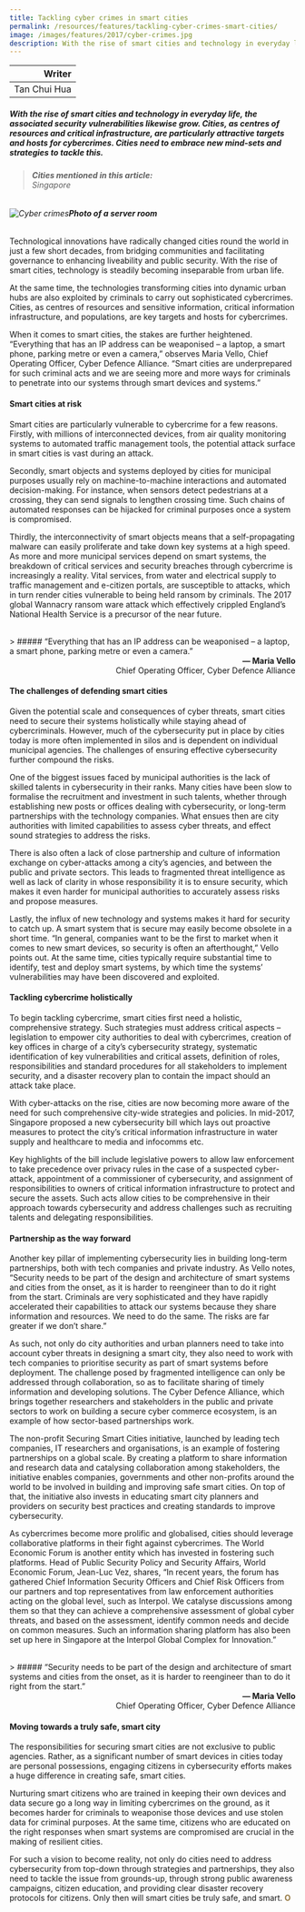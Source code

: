 ```yaml
---
title: Tackling cyber crimes in smart cities
permalink: /resources/features/tackling-cyber-crimes-smart-cities/
image: /images/features/2017/cyber-crimes.jpg
description: With the rise of smart cities and technology in everyday life, the associated security vulnerabilities likewise grow. Cities, as centres of resources and critical infrastructure, are particularly attractive targets and hosts for cybercrimes. Cities need to embrace new mind-sets and strategies to tackle this. 
---
```


| Writer |
|---:|
| Tan Chui Hua |

##### With the rise of smart cities and technology in everyday life, the associated security vulnerabilities likewise grow. Cities, as centres of resources and critical infrastructure, are particularly attractive targets and hosts for cybercrimes. Cities need to embrace new mind-sets and strategies to tackle this. 

> ###### **Cities mentioned in this article:** <br> Singapore

###### ![Cyber crimes](/images/features/2017/cyber-crimes.jpg/)**Photo of a server room**

Technological innovations have radically changed cities round the world in just a few short decades, from bridging communities and facilitating governance to enhancing liveability and public security. With the rise of smart cities, technology is steadily becoming inseparable from urban life.

At the same time, the technologies transforming cities into dynamic urban hubs are also exploited by criminals to carry out sophisticated cybercrimes. Cities, as centres of resources and sensitive information, critical information infrastructure, and populations, are key targets and hosts for cybercrimes.

When it comes to smart cities, the stakes are further heightened. “Everything that has an IP address can be weaponised – a laptop, a smart phone, parking metre or even a camera,” observes Maria Vello, Chief Operating Officer, Cyber Defence Alliance. “Smart cities are underprepared for such criminal acts and we are seeing more and more ways for criminals to penetrate into our systems through smart devices and systems.”

#### **Smart cities at risk**

Smart cities are particularly vulnerable to cybercrime for a few reasons. Firstly, with millions of interconnected devices, from air quality monitoring systems to automated traffic management tools, the potential attack surface in smart cities is vast during an attack.

Secondly, smart objects and systems deployed by cities for municipal purposes usually rely on machine-to-machine interactions and automated decision-making. For instance, when sensors detect pedestrians at a crossing, they can send signals to lengthen crossing time. Such chains of automated responses can be hijacked for criminal purposes once a system is compromised.

Thirdly, the interconnectivity of smart objects means that a self-propagating malware can easily proliferate and take down key systems at a high speed. As more and more municipal services depend on smart systems, the breakdown of critical services and security breaches through cybercrime is increasingly a reality. Vital services, from water and electrical supply to traffic management and e-citizen portals, are susceptible to attacks, which in turn render cities vulnerable to being held ransom by criminals. The 2017 global Wannacry ransom ware attack which effectively crippled England’s National Health Service is a precursor of the near future.

<br>
> ##### “Everything that has an IP address can be weaponised – a laptop, a smart phone, parking metre or even a camera.”

<div align="right"><b>— Maria Vello</b><br> Chief Operating Officer, Cyber Defence Alliance</div>

#### **The challenges of defending smart cities**

Given the potential scale and consequences of cyber threats, smart cities need to secure their systems holistically while staying ahead of cybercriminals. However, much of the cybersecurity put in place by cities today is more often implemented in silos and is dependent on individual municipal agencies. The challenges of ensuring effective cybersecurity further compound the risks.

One of the biggest issues faced by municipal authorities is the lack of skilled talents in cybersecurity in their ranks. Many cities have been slow to formalise the recruitment and investment in such talents, whether through establishing new posts or offices dealing with cybersecurity, or long-term partnerships with the technology companies. What ensues then are city authorities with limited capabilities to assess cyber threats, and effect sound strategies to address the risks.

There is also often a lack of close partnership and culture of information exchange on cyber-attacks among a city’s agencies, and between the public and private sectors. This leads to fragmented threat intelligence as well as lack of clarity in whose responsibility it is to ensure security, which makes it even harder for municipal authorities to accurately assess risks and propose measures.

Lastly, the influx of new technology and systems makes it hard for security to catch up. A smart system that is secure may easily become obsolete in a short time. “In general, companies want to be the first to market when it comes to new smart devices, so security is often an afterthought,” Vello points out. At the same time, cities typically require substantial time to identify, test and deploy smart systems, by which time the systems’ vulnerabilities may have been discovered and exploited.

#### **Tackling cybercrime holistically**

To begin tackling cybercrime, smart cities first need a holistic, comprehensive strategy. Such strategies must address critical aspects – legislation to empower city authorities to deal with cybercrimes, creation of key offices in charge of a city’s cybersecurity strategy, systematic identification of key vulnerabilities and critical assets, definition of roles, responsibilities and standard procedures for all stakeholders to implement security, and a disaster recovery plan to contain the impact should an attack take place.

With cyber-attacks on the rise, cities are now becoming more aware of the need for such comprehensive city-wide strategies and policies. In mid-2017, Singapore proposed a new cybersecurity bill which lays out proactive measures to protect the city’s critical information infrastructure in water supply and healthcare to media and infocomms etc.

Key highlights of the bill include legislative powers to allow law enforcement to take precedence over privacy rules in the case of a suspected cyber-attack, appointment of a commissioner of cybersecurity, and assignment of responsibilities to owners of critical information infrastructure to protect and secure the assets. Such acts allow cities to be comprehensive in their approach towards cybersecurity and address challenges such as recruiting talents and delegating responsibilities.

#### **Partnership as the way forward**

Another key pillar of implementing cybersecurity lies in building long-term partnerships, both with tech companies and private industry. As Vello notes, “Security needs to be part of the design and architecture of smart systems and cities from the onset, as it is harder to reengineer than to do it right from the start. Criminals are very sophisticated and they have rapidly accelerated their capabilities to attack our systems because they share information and resources. We need to do the same. The risks are far greater if we don’t share.”

As such, not only do city authorities and urban planners need to take into account cyber threats in designing a smart city, they also need to work with tech companies to prioritise security as part of smart systems before deployment. The challenge posed by fragmented intelligence can only be addressed through collaboration, so as to facilitate sharing of timely information and developing solutions. The Cyber Defence Alliance, which brings together researchers and stakeholders in the public and private sectors to work on building a secure cyber commerce ecosystem, is an example of how sector-based partnerships work.

The non-profit Securing Smart Cities initiative, launched by leading tech companies, IT researchers and organisations, is an example of fostering partnerships on a global scale. By creating a platform to share information and research data and catalysing collaboration among stakeholders, the initiative enables companies, governments and other non-profits around the world to be involved in building and improving safe smart cities. On top of that, the initiative also invests in educating smart city planners and providers on security best practices and creating standards to improve cybersecurity.

As cybercrimes become more prolific and globalised, cities should leverage collaborative platforms in their fight against cybercrimes. The World Economic Forum is another entity which has invested in fostering such platforms. Head of Public Security Policy and Security Affairs, World Economic Forum, Jean-Luc Vez, shares, “In recent years, the forum has gathered Chief Information Security Officers and Chief Risk Officers from our partners and top representatives from law enforcement authorities acting on the global level, such as Interpol. We catalyse discussions among them so that they can achieve a comprehensive assessment of global cyber threats, and based on the assessment, identify common needs and decide on common measures. Such an information sharing platform has also been set up here in Singapore at the Interpol Global Complex for Innovation.”

<br>
> ##### “Security needs to be part of the design and architecture of smart systems and cities from the onset, as it is harder to reengineer than to do it right from the start.”

<div align="right"><b>— Maria Vello</b><br> Chief Operating Officer, Cyber Defence Alliance</div>

#### **Moving towards a truly safe, smart city**

The responsibilities for securing smart cities are not exclusive to public agencies. Rather, as a significant number of smart devices in cities today are personal possessions, engaging citizens in cybersecurity efforts makes a huge difference in creating safe, smart cities.

Nurturing smart citizens who are trained in keeping their own devices and data secure go a long way in limiting cybercrimes on the ground, as it becomes harder for criminals to weaponise those devices and use stolen data for criminal purposes. At the same time, citizens who are educated on the right responses when smart systems are compromised are crucial in the making of resilient cities.

For such a vision to become reality, not only do cities need to address cybersecurity from top-down through strategies and partnerships, they also need to tackle the issue from grounds-up, through strong public awareness campaigns, citizen education, and providing clear disaster recovery protocols for citizens. Only then will smart cities be truly safe, and smart. **<font color="#967942">O</font>** 

